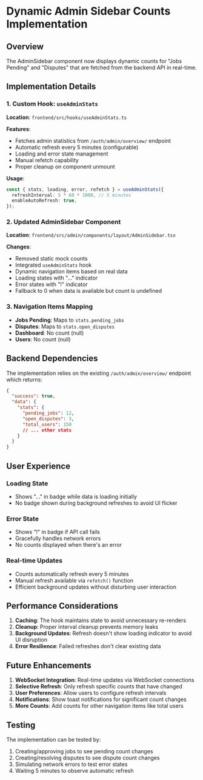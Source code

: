 # Dynamic Admin Sidebar Counts Implementation

## Overview

The AdminSidebar component now displays dynamic counts for "Jobs Pending" and "Disputes" that are fetched from the backend API in real-time.

## Implementation Details

### 1. Custom Hook: `useAdminStats`

**Location**: `frontend/src/hooks/useAdminStats.ts`

**Features**:

- Fetches admin statistics from `/auth/admin/overview/` endpoint
- Automatic refresh every 5 minutes (configurable)
- Loading and error state management
- Manual refetch capability
- Proper cleanup on component unmount

**Usage**:

```typescript
const { stats, loading, error, refetch } = useAdminStats({
  refreshInterval: 5 * 60 * 1000, // 5 minutes
  enableAutoRefresh: true,
});
```

### 2. Updated AdminSidebar Component

**Location**: `frontend/src/admin/components/layout/AdminSidebar.tsx`

**Changes**:

- Removed static mock counts
- Integrated `useAdminStats` hook
- Dynamic navigation items based on real data
- Loading states with "..." indicator
- Error states with "!" indicator
- Fallback to 0 when data is available but count is undefined

### 3. Navigation Items Mapping

- **Jobs Pending**: Maps to `stats.pending_jobs`
- **Disputes**: Maps to `stats.open_disputes`
- **Dashboard**: No count (null)
- **Users**: No count (null)

## Backend Dependencies

The implementation relies on the existing `/auth/admin/overview/` endpoint which returns:

```json
{
  "success": true,
  "data": {
    "stats": {
      "pending_jobs": 12,
      "open_disputes": 3,
      "total_users": 150
      // ... other stats
    }
  }
}
```

## User Experience

### Loading State

- Shows "..." in badge while data is loading initially
- No badge shown during background refreshes to avoid UI flicker

### Error State

- Shows "!" in badge if API call fails
- Gracefully handles network errors
- No counts displayed when there's an error

### Real-time Updates

- Counts automatically refresh every 5 minutes
- Manual refresh available via `refetch()` function
- Efficient background updates without disturbing user interaction

## Performance Considerations

1. **Caching**: The hook maintains state to avoid unnecessary re-renders
2. **Cleanup**: Proper interval cleanup prevents memory leaks
3. **Background Updates**: Refresh doesn't show loading indicator to avoid UI disruption
4. **Error Resilience**: Failed refreshes don't clear existing data

## Future Enhancements

1. **WebSocket Integration**: Real-time updates via WebSocket connections
2. **Selective Refresh**: Only refresh specific counts that have changed
3. **User Preferences**: Allow users to configure refresh intervals
4. **Notifications**: Show toast notifications for significant count changes
5. **More Counts**: Add counts for other navigation items like total users

## Testing

The implementation can be tested by:

1. Creating/approving jobs to see pending count changes
2. Creating/resolving disputes to see dispute count changes
3. Simulating network errors to test error states
4. Waiting 5 minutes to observe automatic refresh
